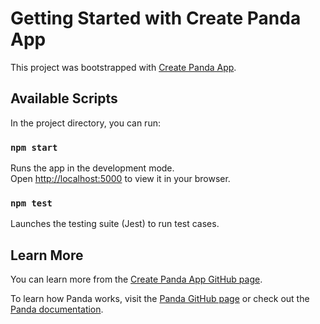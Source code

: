 # Getting Started with Create Panda App

This project was bootstrapped with [Create Panda App](https://github.com/AdamPuzio/create-panda-app).

## Available Scripts

In the project directory, you can run:

### `npm start`

Runs the app in the development mode.\
Open [http://localhost:5000](http://localhost:5000) to view it in your browser.

### `npm test`

Launches the testing suite (Jest) to run test cases.

## Learn More

You can learn more from the [Create Panda App GitHub page](https://github.com/AdamPuzio/create-panda-app).

To learn how Panda works, visit the [Panda GitHub page](https://github.com/AdamPuzio/panda) or check out the [Panda documentation](https://adampuzio.github.io/panda-docs/).
